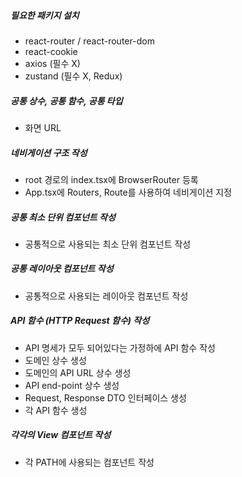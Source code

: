 ##### 필요한 패키지 설치
- react-router / react-router-dom
- react-cookie
- axios (필수 X)
- zustand (필수 X, Redux)

##### 공통 상수, 공통 함수, 공통 타입
- 화면 URL

##### 네비게이션 구조 작성
- root 경로의 index.tsx에 BrowserRouter 등록
- App.tsx에 Routers, Route를 사용하여 네비게이션 지정

##### 공통 최소 단위 컴포넌트 작성
- 공통적으로 사용되는 최소 단위 컴포넌트 작성

##### 공통 레이아웃 컴포넌트 작성
- 공통적으로 사용되는 레이아웃 컴포넌트 작성

##### API 함수 (HTTP Request 함수) 작성
- API 명세가 모두 되어있다는 가정하에 API 함수 작성
- 도메인 상수 생성
- 도메인의 API URL 상수 생성
- API end-point 상수 생성
- Request, Response DTO 인터페이스 생성
- 각 API 함수 생성

##### 각각의 View 컴포넌트 작성
- 각 PATH에 사용되는 컴포넌트 작성

